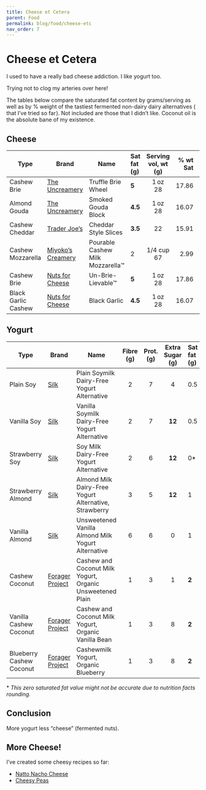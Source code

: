 ```yaml
---
title: Cheese et Cetera
parent: Food
permalink: blog/food/cheese-etc
nav_order: 7
---
```


# Cheese et Cetera

I used to have a really bad cheese addiction. I like yogurt too. 

Trying not to clog my arteries over here!

The tables below compare the saturated fat content by grams/serving as well as by % weight of the tastiest fermented non-dairy dairy alternatives ( that I’ve tried so far ). Not included are those that I didn’t&nbsp;like. Coconut oil is the absolute bane of my existence. 

## Cheese

| Type                | Brand             | Name                             | Sat fat (g) | Serving vol, wt (g) | % wt Sat | % DV |
| ------------------- | ----------------- | -------------------------------- | :---------- | :-----------------: | -------: | ---- |
| Cashew Brie         | [The Uncreamery][uncream]    | Truffle Brie Wheel               | **5**         |     1 oz<br>28      |    17.86 | 25   |
| Almond Gouda        | [The Uncreamery][uncream]    | Smoked Gouda Block               | **4.5**         |     1 oz<br>28      |    16.07 | 23   |
| Cashew Cheddar      | [Trader Joe’s][tjs]      | Cheddar Style Slices             | **3.5**         |         22          |    15.91 | 18   |
| Cashew Mozzarella   | [Miyoko’s Creamery][miyokos] | Pourable Cashew Milk Mozzarella™ | 2         |   1/4&nbsp;cup <br>67    |     2.99 | 10   |
| Cashew Brie         | [Nuts for Cheese][nuts]   | Un-Brie-Lievable™                | **5**         |     1 oz<br>28      |    17.86 | 25   |
| Black Garlic Cashew | [Nuts for Cheese][nuts]   | Black Garlic                     | **4.5**         |     1 oz<br>28      |    16.07 | 23   |

## Yogurt

| Type                        | Brand           | Name                                                      | Fibre (g) | Prot. (g) | Extra Sugar (g) | Sat fat (g) | Serving vol, wt (g) | % wt Sat | % DV |
| --------------------------- | --------------- | --------------------------------------------------------- | :-------: | :------: | :-------------: | :---------- | :-----------------: | -------: | ---- |
| Plain Soy                   | [Silk][silk]            | Plain Soymilk <br>Dairy-Free Yogurt Alternative            |     2     |    7     |        4        | 0.5         |   3/4&nbsp;cup<br>170    |     0.29 | 3    |
| Vanilla Soy                 | [Silk][silk]            | Vanilla Soymilk <br>Dairy-Free Yogurt Alternative          |     2     |    7     |      **12**       | 0.5         |   3/4&nbsp;cup<br>170    |     0.29 | 3    |
| Strawberry Soy              | [Silk][silk]            | Soy Milk Dairy-Free Yogurt Alternative                    |     2     |    6     |       **12**        | 0*          |         150         |        0 | 0    |
| Strawberry Almond           | [Silk][silk]            | Almond Milk Dairy-Free Yogurt Alternative, Strawberry     |     3     |    5     |       **12**        | 1           |         150         |     0.67 | 5    |
| Vanilla Almond              | [Silk][silk]            | Unsweetened Vanilla Almond Milk Yogurt Alternative        |     6     |    6     |        0        | 1           |         28          |     0.67 | 5    |
| Cashew Coconut              | [Forager Project][forager] | Cashew and Coconut Milk Yogurt, Organic Unsweetened Plain |     1     |    3     |        1        | **2**           |    5.3 oz<br>150    |     1.33 | 10   |
| Vanilla<br>Cashew Coconut   | [Forager Project][forager] | Cashew and Coconut Milk Yogurt, Organic Vanilla Bean      |     1     |    3     |        8        | **2**           |    5.3 oz<br>150    |     1.33 | 10   |
| Blueberry<br>Cashew Coconut | [Forager Project][forager] | Cashewmilk Yogurt, Organic Blueberry                      |     1     |    3     |        8        | **2**           |    5.3 oz<br>150    |     1.33 | 10   |

\* *This zero saturated fat value might not be accurate due to nutrition facts rounding.*

## Conclusion
More yogurt less “cheese” (fermented nuts).

## More Cheese!
I’ve created some cheesy recipes so far:
- [Natto Nacho Cheese](recipes/natto-nacho-cheese)
- [Cheesy Peas](recipes/cheesy-peas)
  
<!-- ## Lactose Intolerant?
I’m actually not lactose intolerant at all, hence quitting dairy cheese was _so_ difficult for me.
This&nbsp;table&nbsp;format&nbsp;could be useful for anyone dairy-free due to either lactose intolerance or&nbsp;dairy&nbsp;allergies. -->

[forager]: https://www.foragerproject.com/
[silk]: https://silk.com/plant-based-products/dairy-free-yogurt-alternative/
[uncream]: https://theuncreamery.com/
[nuts]: https://nutsforcheese.com/
[tjs]: https://www.traderjoes.com/home
[miyokos]: https://www.miyokos.com/
